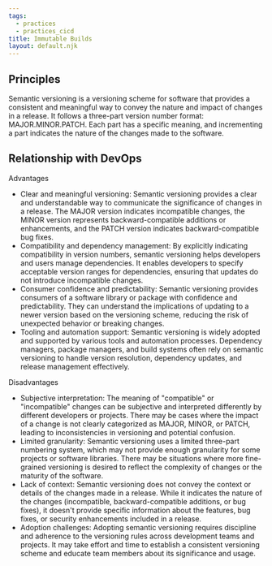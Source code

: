 ```yaml
---
tags:
  - practices
  - practices_cicd
title: Immutable Builds
layout: default.njk
---
```


## Principles

Semantic versioning is a versioning scheme for software that provides a consistent and meaningful way to convey the nature and impact of changes in a release. It follows a three-part version number format: MAJOR.MINOR.PATCH. Each part has a specific meaning, and incrementing a part indicates the nature of the changes made to the software.

## Relationship with DevOps

Advantages

- Clear and meaningful versioning: Semantic versioning provides a clear and understandable way to communicate the significance of changes in a release. The MAJOR version indicates incompatible changes, the MINOR version represents backward-compatible additions or enhancements, and the PATCH version indicates backward-compatible bug fixes.
- Compatibility and dependency management: By explicitly indicating compatibility in version numbers, semantic versioning helps developers and users manage dependencies. It enables developers to specify acceptable version ranges for dependencies, ensuring that updates do not introduce incompatible changes.
- Consumer confidence and predictability: Semantic versioning provides consumers of a software library or package with confidence and predictability. They can understand the implications of updating to a newer version based on the versioning scheme, reducing the risk of unexpected behavior or breaking changes.
- Tooling and automation support: Semantic versioning is widely adopted and supported by various tools and automation processes. Dependency managers, package managers, and build systems often rely on semantic versioning to handle version resolution, dependency updates, and release management effectively.

Disadvantages

- Subjective interpretation: The meaning of "compatible" or "incompatible" changes can be subjective and interpreted differently by different developers or projects. There may be cases where the impact of a change is not clearly categorized as MAJOR, MINOR, or PATCH, leading to inconsistencies in versioning and potential confusion.
- Limited granularity: Semantic versioning uses a limited three-part numbering system, which may not provide enough granularity for some projects or software libraries. There may be situations where more fine-grained versioning is desired to reflect the complexity of changes or the maturity of the software.
- Lack of context: Semantic versioning does not convey the context or details of the changes made in a release. While it indicates the nature of the changes (incompatible, backward-compatible additions, or bug fixes), it doesn't provide specific information about the features, bug fixes, or security enhancements included in a release.
- Adoption challenges: Adopting semantic versioning requires discipline and adherence to the versioning rules across development teams and projects. It may take effort and time to establish a consistent versioning scheme and educate team members about its significance and usage.

